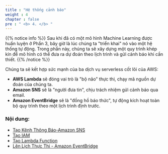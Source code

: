 ```yaml
---
title : "Hệ thống cảnh báo"
weight : 4 
chapter : false
pre : " <b> 4. </b> "
---
```

{{% notice info %}}
Sau khi đã có một mô hình Machine Learning được huấn luyện ở Phần 3, bây giờ là lúc chúng ta "triển khai" nó vào một hệ thống tự động. Trong phần này, chúng ta sẽ xây dựng một quy trình khép kín để mô hình có thể đưa ra dự đoán theo lịch trình và gửi cảnh báo khi cần thiết.
{{% /notice %}}

Chúng ta sẽ kết hợp sức mạnh của ba dịch vụ serverless cốt lõi của AWS:
* **AWS Lambda** sẽ đóng vai trò là "bộ não" thực thi, chạy mã nguồn dự đoán của chúng ta.
* **Amazon SNS** sẽ là "người đưa tin", chịu trách nhiệm gửi cảnh báo qua email.
* **Amazon EventBridge** sẽ là "đồng hồ báo thức", tự động kích hoạt toàn bộ quy trình theo một lịch trình định trước.


### Nội dung:

  - [Tạo Kênh Thông Báo-Amazon SNS](./4.1-amazonsns/)
  - [Tạo IAM](./4.2-taoiam/)
  - [Tạo Lambda Function](./4.3-taolambda/)
  - [Lên Lịch Thực Thi - Amazon EventBridge](./4.4-amazoneventbridge/)
